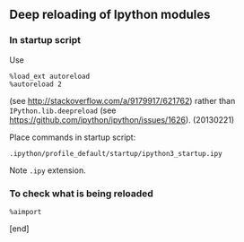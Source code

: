 ## Deep reloading of Ipython modules

### In startup script

Use
```
%load_ext autoreload
%autoreload 2
```
(see http://stackoverflow.com/a/9179917/621762) rather than `IPython.lib.deepreload` (see https://github.com/ipython/ipython/issues/1626). (20130221)

Place commands in startup script:

    .ipython/profile_default/startup/ipython3_startup.ipy

Note `.ipy` extension. 

### To check what is being reloaded
~~~
%aimport
~~~

[end]
